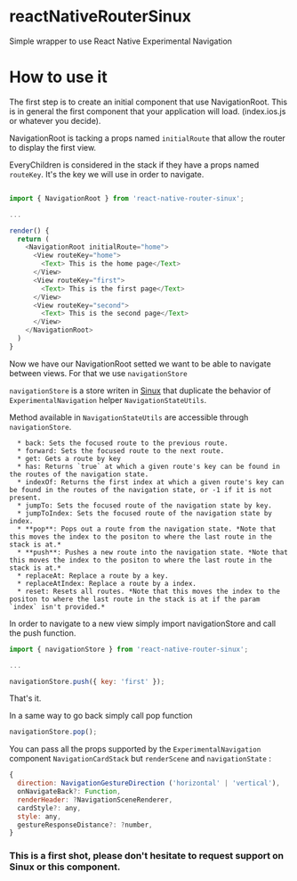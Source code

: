 # reactNativeRouterSinux

Simple wrapper to use React Native Experimental Navigation

# How to use it

The first step is to create an initial component that use NavigationRoot. This is in general the first component that your application will load. (index.ios.js or whatever you decide).

NavigationRoot is tacking a props named `initialRoute` that allow the router to display the first view.

EveryChildren is considered in the stack if they have a props named `routeKey`. It's the key we will use in order to navigate.

```javascript

import { NavigationRoot } from 'react-native-router-sinux';

...

render() {
  return (
    <NavigationRoot initialRoute="home">
      <View routeKey="home">
        <Text> This is the home page</Text>
      </View>
      <View routeKey="first">
        <Text> This is the first page</Text>
      </View>
      <View routeKey="second">
        <Text> This is the second page</Text>
      </View>
    </NavigationRoot>
  )
}

```

Now we have our NavigationRoot setted we want to be able to navigate between views. For that we use `navigationStore`

`navigationStore` is a store writen in [Sinux](jbpin/sinux) that duplicate the behavior of `ExperimentalNavigation` helper `NavigationStateUtils`.

Method available in `NavigationStateUtils` are accessible through `navigationStore`.

```
  * back: Sets the focused route to the previous route.
  * forward: Sets the focused route to the next route.
  * get: Gets a route by key
  * has: Returns `true` at which a given route's key can be found in the routes of the navigation state.
  * indexOf: Returns the first index at which a given route's key can be found in the routes of the navigation state, or -1 if it is not present.
  * jumpTo: Sets the focused route of the navigation state by key.
  * jumpToIndex: Sets the focused route of the navigation state by index.
  * **pop**: Pops out a route from the navigation state. *Note that this moves the index to the positon to where the last route in the stack is at.*
  * **push**: Pushes a new route into the navigation state. *Note that this moves the index to the positon to where the last route in the stack is at.*
  * replaceAt: Replace a route by a key.
  * replaceAtIndex: Replace a route by a index.
  * reset: Resets all routes. *Note that this moves the index to the positon to where the last route in the stack is at if the param `index` isn't provided.*
```

In order to navigate to a new view simply import navigationStore and call the push function.

```javascript
import { navigationStore } from 'react-native-router-sinux';

...

navigationStore.push({ key: 'first' });
```

That's it.

In a same way to go back simply call pop function

```javascript
navigationStore.pop();
```


You can pass all the props supported by the `ExperimentalNavigation` component `NavigationCardStack` but `renderScene` and `navigationState` :

```javascript
{
  direction: NavigationGestureDirection ('horizontal' | 'vertical'),
  onNavigateBack?: Function,
  renderHeader: ?NavigationSceneRenderer,
  cardStyle?: any,
  style: any,
  gestureResponseDistance?: ?number,
}
```

### This is a first shot, please don't hesitate to request support on Sinux or this component.